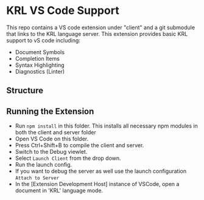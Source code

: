 # KRL VS Code Support

This repo contains a VS code extension under "client" and a git submodule that links to the KRL language server. 
This extension provides basic KRL support to vS code including:

* Document Symbols
* Completion Items
* Syntax Highlighting
* Diagnostics (Linter)

## Structure


## Running the Extension

- Run `npm install` in this folder. This installs all necessary npm modules in both the client and server folder
- Open VS Code on this folder.
- Press Ctrl+Shift+B to compile the client and server.
- Switch to the Debug viewlet.
- Select `Launch Client` from the drop down.
- Run the launch config.
- If you want to debug the server as well use the launch configuration `Attach to Server`
- In the [Extension Development Host] instance of VSCode, open a document in 'KRL' language mode.

